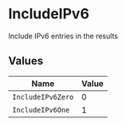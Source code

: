 # IncludeIPv6

Include IPv6 entries in the results


## Values

| Name              | Value             |
| ----------------- | ----------------- |
| `IncludeIPv6Zero` | 0                 |
| `IncludeIPv6One`  | 1                 |